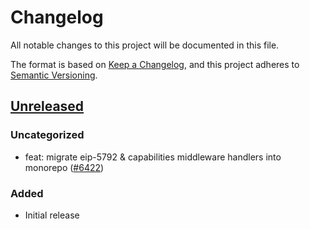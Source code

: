 # Changelog

All notable changes to this project will be documented in this file.

The format is based on [Keep a Changelog](https://keepachangelog.com/en/1.0.0/),
and this project adheres to [Semantic Versioning](https://semver.org/spec/v2.0.0.html).

## [Unreleased]

### Uncategorized

- feat: migrate eip-5792 & capabilities middleware handlers into monorepo ([#6422](https://github.com/MetaMask/core/pull/6422))

### Added

- Initial release

[Unreleased]: https://github.com/MetaMask/core/
